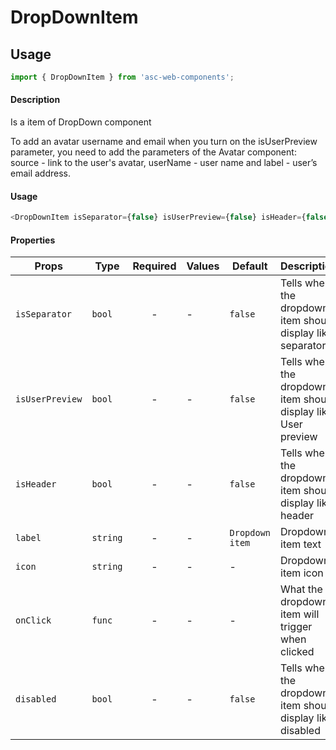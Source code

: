 # DropDownItem

## Usage

```js
import { DropDownItem } from 'asc-web-components';
```

#### Description

Is a item of DropDown component

To add an avatar username and email when you turn on the isUserPreview parameter, you need to add the parameters of the Avatar component: source - link to the user's avatar, userName - user name and label - user’s email address.

#### Usage

```js
<DropDownItem isSeparator={false} isUserPreview={false} isHeader={false} label='Button 1' icon='NavLogoIcon' onClick={() => console.log('Button 1 clicked')} />
```

#### Properties

| Props              | Type     | Required | Values                      | Default        | Description                                                       |
| ------------------ | -------- | :------: | --------------------------- | -------------- | ----------------------------------------------------------------- |
| `isSeparator`      | `bool`   |    -     | -                           | `false`        | Tells when the dropdown item should display like separator        |
| `isUserPreview`    | `bool`   |    -     | -                           | `false`        | Tells when the dropdown item should display like User preview     |
| `isHeader`         | `bool`   |    -     | -                           | `false`        | Tells when the dropdown item should display like header           |
| `label`            | `string` |    -     | -                           | `Dropdown item`| Dropdown item text                                                |
| `icon`             | `string` |    -     | -                           | -              | Dropdown item icon                                                |
| `onClick`          | `func`   |    -     | -                           | -              | What the dropdown item will trigger when clicked                  |
| `disabled`         | `bool`   |    -     | -                           | `false`        | Tells when the dropdown item should display like disabled         |